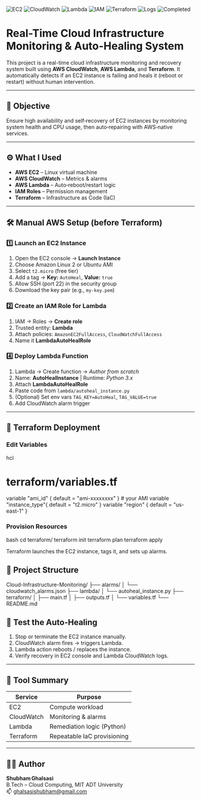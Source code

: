 ![EC2](https://img.shields.io/badge/Tool-EC2-blue) ![CloudWatch](https://img.shields.io/badge/Tool-CloudWatch-orange) ![Lambda](https://img.shields.io/badge/Tool-Lambda-red) ![IAM](https://img.shields.io/badge/Tool-IAM-lightgrey) ![Terraform](https://img.shields.io/badge/Tool-Terraform-purple)   ![Logs](https://img.shields.io/badge/Data-Cloud_Logs-lightgrey)  ![Completed](https://img.shields.io/badge/Status-Completed-success)


#  Real-Time Cloud Infrastructure Monitoring & Auto-Healing System

This project is a real-time cloud infrastructure monitoring and recovery system built using **AWS CloudWatch**, **AWS Lambda**, and **Terraform**. It automatically detects if an EC2 instance is failing and heals it (reboot or restart) without human intervention.

---

## 🎯 Objective

Ensure high availability and self‑recovery of EC2 instances by monitoring system health and CPU usage, then auto‑repairing with AWS‑native services.

---

## ⚙️ What I Used

- **AWS EC2** – Linux virtual machine
- **AWS CloudWatch** – Metrics & alarms
- **AWS Lambda** – Auto‑reboot/restart logic
- **IAM Roles** – Permission management
- **Terraform** – Infrastructure as Code (IaC)

---

## 🛠️ Manual AWS Setup (before Terraform)

### 1️⃣ Launch an EC2 Instance
1. Open the EC2 console → **Launch Instance**  
2. Choose Amazon Linux 2 or Ubuntu AMI  
3. Select `t2.micro` (free tier)  
4. Add a tag → **Key:** `AutoHeal`, **Value:** `true`  
5. Allow SSH (port 22) in the security group  
6. Download the key pair (e.g., `my‑key.pem`)

### 2️⃣ Create an IAM Role for Lambda
1. IAM → Roles → **Create role**  
2. Trusted entity: **Lambda**  
3. Attach policies: `AmazonEC2FullAccess`, `CloudWatchFullAccess`  
4. Name it **LambdaAutoHealRole**


### 4️⃣ Deploy Lambda Function
1. Lambda → Create function → *Author from scratch*  
2. Name: **AutoHealInstance** | Runtime: *Python 3.x*  
3. Attach **LambdaAutoHealRole**  
4. Paste code from `lambda/autoheal_instance.py`  
5. (Optional) Set env vars `TAG_KEY=AutoHeal`, `TAG_VALUE=true`  
6. Add CloudWatch alarm trigger

---

## 🧱 Terraform Deployment

### Edit Variables
hcl
# terraform/variables.tf
variable "ami_id"       { default = "ami-xxxxxxxx" }  # your AMI
variable "instance_type"{ default = "t2.micro" }
variable "region"       { default = "us-east-1" }


### Provision Resources
bash
cd terraform/
terraform init
terraform plan
terraform apply


Terraform launches the EC2 instance, tags it, and sets up alarms.



## 📂 Project Structure

Cloud-Infrastructure-Monitoring/
├── alarms/
│   └── cloudwatch_alarms.json
├── lambda/
│   └── autoheal_instance.py
├── terraform/
│   ├── main.tf
│   ├── outputs.tf
│   └── variables.tf
└── README.md



## 🧪 Test the Auto‑Healing
1. Stop or terminate the EC2 instance manually.  
2. CloudWatch alarm fires → triggers Lambda.  
3. Lambda action reboots / replaces the instance.  
4. Verify recovery in EC2 console and Lambda CloudWatch logs.

---

## 🔧 Tool Summary

| Service   | Purpose                          |
|-----------|----------------------------------|
| EC2       | Compute workload                 |
| CloudWatch| Monitoring & alarms              |
| Lambda    | Remediation logic (Python)       |
| Terraform | Repeatable IaC provisioning      |

---

## 👨‍💻 Author
**Shubham Ghalsasi**  
B.Tech – Cloud Computing, MIT ADT University  
📫 ghalsasishubham@gmail.com

